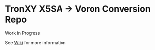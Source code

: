 # TronXY X5SA -> Voron Conversion Repo

Work in Progress

See [Wiki](../..//wiki) for more information

